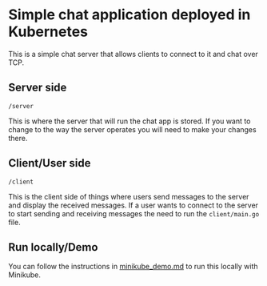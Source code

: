 # Simple chat application deployed in Kubernetes

This is a simple chat server that allows clients to connect to it and chat over TCP.

## Server side
`/server`

This is where the server that will run the chat app is stored.
If you want to change to the way the server operates you will need to make your changes there.

## Client/User side
`/client`

This is the client side of things where users send messages to the server and display the received messages.
If a user wants to connect to the server to start sending and receiving messages the need to run the `client/main.go` file.

## Run locally/Demo
You can follow the instructions in  [minikube_demo.md](./minikube_demo.md) to run this locally with Minikube.